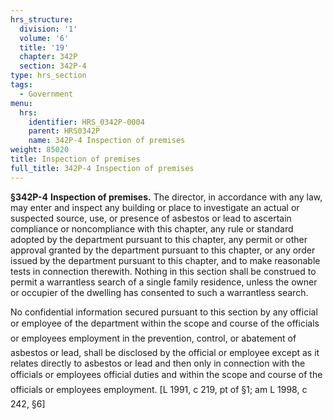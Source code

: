 ```yaml
---
hrs_structure:
  division: '1'
  volume: '6'
  title: '19'
  chapter: 342P
  section: 342P-4
type: hrs_section
tags:
  - Government
menu:
  hrs:
    identifier: HRS_0342P-0004
    parent: HRS0342P
    name: 342P-4 Inspection of premises
weight: 85020
title: Inspection of premises
full_title: 342P-4 Inspection of premises
---
```

**§342P-4** **Inspection of premises.** The director, in accordance with any law, may enter and inspect any building or place to investigate an actual or suspected source, use, or presence of asbestos or lead to ascertain compliance or noncompliance with this chapter, any rule or standard adopted by the department pursuant to this chapter, any permit or other approval granted by the department pursuant to this chapter, or any order issued by the department pursuant to this chapter, and to make reasonable tests in connection therewith. Nothing in this section shall be construed to permit a warrantless search of a single family residence, unless the owner or occupier of the dwelling has consented to such a warrantless search.

No confidential information secured pursuant to this section by any official or employee of the department within the scope and course of the officials or employees employment in the prevention, control, or abatement of asbestos or lead, shall be disclosed by the official or employee except as it relates directly to asbestos or lead and then only in connection with the officials or employees official duties and within the scope and course of the officials or employees employment. [L 1991, c 219, pt of §1; am L 1998, c 242, §6]